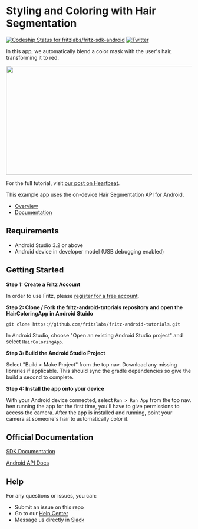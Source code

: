 # Styling and Coloring with Hair Segmentation

[ ![Codeship Status for fritzlabs/fritz-sdk-android](https://app.codeship.com/projects/c74152e0-65d1-0136-2d69-32e87736c6c6/status?branch=master)](https://app.codeship.com/projects/297281)
[![Twitter](https://img.shields.io/badge/twitter-@fritzlabs-blue.svg?style=flat)](http://twitter.com/fritzlabs)

In this app, we automatically blend a color mask with the user's hair, transforming it to red.

<img src="https://github.com/fritzlabs/fritz-android-tutorials/blob/master/HairColoringApp/images/hair_segmentation.png" width="662" height="295">

For the full tutorial, visit [our post on Heartbeat](https://heartbeat.fritz.ai/embrace-your-new-look-with-hair-segmentation-by-fritz-now-available-for-android-developers-f20f5b4e9ae1).

This example app uses the on-device Hair Segmentation API for Android.

- [Overview](https://www.fritz.ai/features/image-segmentation.html)
- [Documentation](https://docs.fritz.ai/develop/vision/image-segmentation/android.html)

## Requirements

- Android Studio 3.2 or above
- Android device in developer model (USB debugging enabled)

## Getting Started

**Step 1: Create a Fritz Account**

In order to use Fritz, please [register for a free account](https://app.fritz.ai/register).

**Step 2: Clone / Fork the fritz-android-tutorials repository and open the HairColoringApp in Android Stuido**

```
git clone https://github.com/fritzlabs/fritz-android-tutorials.git
```

In Android Studio, choose "Open an existing Android Studio project" and select `HairColoringApp`.

**Step 3: Build the Android Studio Project**

Select "Build > Make Project" from the top nav. Download any missing libraries if applicable. This should sync the gradle dependencies so give the build a second to complete.

**Step 4: Install the app onto your device**

With your Android device connected, select `Run > Run App` from the top nav. hen running the app for the first time, you'll have to give permissions to access the camera. After the app is installed and running, point your camera at someone's hair to automatically color it.

## Official Documentation

[SDK Documentation](https://docs.fritz.ai/)

[Android API Docs](https://docs.fritz.ai/android/latest/index.html)

## Help

For any questions or issues, you can:

- Submit an issue on this repo
- Go to our [Help Center](https://docs.fritz.ai/help-center/index.html)
- Message us directly in [Slack](https://join.slack.com/t/heartbeat-by-fritz/shared_invite/enQtNTY5NDM2MTQwMTgwLTAyODE3MmQzZjU2NWE5MDNmYTgwM2E1MjU5Y2Y2NmI2YTlkMTMwZTAwYTAwMzQ5NzQ2NDBhZjhmYjU2YWY3OGU)
